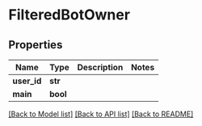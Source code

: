 # FilteredBotOwner

## Properties
Name | Type | Description | Notes
------------ | ------------- | ------------- | -------------
**user_id** | **str** |  | 
**main** | **bool** |  | 

[[Back to Model list]](../README.md#documentation-for-models) [[Back to API list]](../README.md#documentation-for-api-endpoints) [[Back to README]](../README.md)

